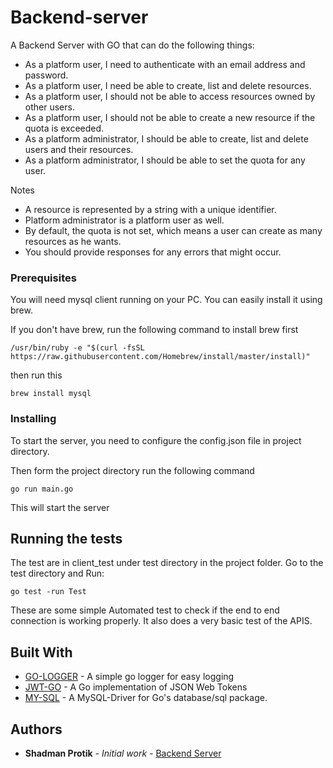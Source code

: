 # Backend-server
A Backend Server with GO that can do the following things:
* As a platform user, I need to authenticate with an email address and password.
* As a platform user, I need be able to create, list and delete resources.
* As a platform user, I should not be able to access resources owned by other users.
* As a platform user, I should not be able to create a new resource if the quota is
 exceeded.
* As a platform administrator, I should be able to create, list and delete users and their
 resources.
* As a platform administrator, I should be able to set the quota for any user.

Notes
* A resource is represented by a string with a unique identifier.
* Platform administrator is a platform user as well.
* By default, the quota is not set, which means a user can create as many resources as
he wants.
* You should provide responses for any errors that might occur.
### Prerequisites

You will need mysql client running on your PC. You can easily install it
using brew.

If you don't have brew, run the following command to install brew first

```
/usr/bin/ruby -e "$(curl -fsSL https://raw.githubusercontent.com/Homebrew/install/master/install)"
```

then run this

```
brew install mysql
```



### Installing

To start the server, you need to configure the config.json file in 
project directory.

Then form the project directory run the following command

```
go run main.go
```

This will start the server

## Running the tests

The test are in client_test under test directory in the project folder.
Go to the test directory and Run:
```
go test -run Test
```
These are some simple Automated test to check if the end to end connection
is working properly. 
It also does a very basic test of the APIS.


## Built With

* [GO-LOGGER](https://github.com/apsdehal/go-logger) - A simple go logger for easy logging
* [JWT-GO](https://github.com/dgrijalva/jwt-go) - A Go implementation of  JSON Web Tokens
* [MY-SQL](https://github.com/go-sql-driver/mysql) - A MySQL-Driver for Go's database/sql package.


## Authors

* **Shadman Protik** - *Initial work* - [Backend Server](https://github.com/kitorp/backend-server)


